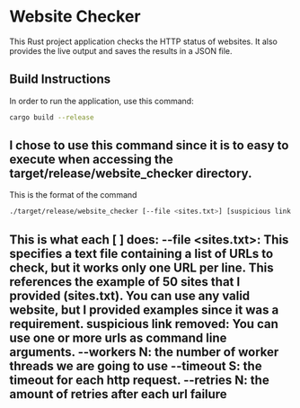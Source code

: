 # Website Checker

This Rust project application checks the HTTP status of websites. It also provides the  live output and saves the results in a JSON file.

## Build Instructions

In order to run the application, use this command:

```bash
cargo build --release
```
I chose to use this command since it is to easy to execute when accessing the target/release/website_checker directory.
-

This is the format of the command 
```bash
./target/release/website_checker [--file <sites.txt>] [suspicious link removed] [--workers N] [--timeout S] [--retries N]
```
This is what each [ ] does:
--file <sites.txt>: This specifies a text file containing a list of URLs to check, but it works only one URL per line. This references the example of 50 sites that I provided (sites.txt). You can use any valid website, but I provided examples since it was a requirement. 
suspicious link removed: You can use one or more urls as command line arguments.
--workers N: the number of worker threads we are going to use 
--timeout S: the timeout for each http request.
--retries N: the amount of retries after each url failure 
-

